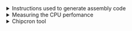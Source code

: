 <details><summary> Instructions used to generate assembly code </summary>
<img width="563" alt="image" src=https://github.com/user-attachments/assets/d409f95d-36d8-4e2a-b7c3-8fdda2dc3f7c>
</details>
<details><summary> Measuring the CPU perfomance </summary>
  
The following file contain the RISCV ASM code for the ALU C program. RISCV 32 bit compiler doesnot support * and / operators. So,the ALU C code is modified to eliminate the use of those operations. 
The CPU performance is calucated at the top of the file 
(https://github.com/srimoyi911/RISCV/blob/main/week2/ALU_asm.txt) 
</details>  
<details> <summary> Chipcron tool </summary>
  
 In week2 session2 the RISC-HDP cohort  we were introduced to the chipcron tool developed by the 
 trainer of the course Mayank Kabra
 This tool is a an automatic RISCV core generator tool which spits out synthesizable RTL for a RISC 
 core based on the specification provided by the user Core's specification. The tool also generates a 
 verilog testbench to test the core 
 This session's task for each member is to identify an IoT application for which they 
 would like to generate a RISC core using the ChipCron tool
 <ol> <li> <strong>The interface</strong> -  Tool provides a script based interface to the user where the user can modify a json file to specify their RISC-V core. 
 Fields in the json file are self explainatory ..e.g. Alu_dist actually indicates the number of pipeline stages needed.
The idea is to choose the parameters wisely and fully based on the exact needs of the application program. For example if the code only has 50 instructions then a small instruction memory will be sufficient and PC size of 6 bits can cater to the needs of the program. Similarly we can choose what all instructions our code needs and only implement those instructions in the microarchitecture of our core </li>
   <img width="563" alt="image" src=https://github.com/user-attachments/assets/af58e3a8-93c3-49cb-935f-b5e90233b4c4>  
   <li> <strong>Steps to use the tool</strong></li> Once the json file and asm file for the application is ready upload it at http://16.16.202.21/ , wait for a few seconds and the tool will prompt back with two verilog files namely processor.v and testbench.v . The user can download it and copy these files at an appropriate location </ol>
